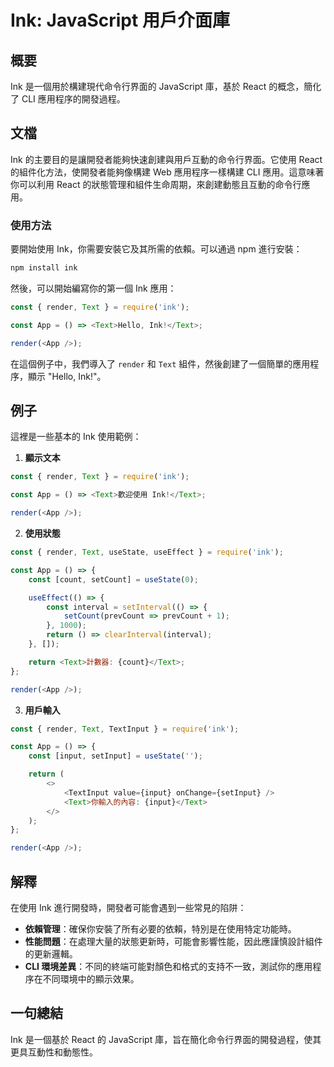 <!--
Meta Description: # Ink: JavaScript 用戶介面庫 ## 概要 Ink 是一個用於構建現代命令行界面的 JavaScript 庫，基於 React 的概念，簡化了 CLI 應用程序的開發過程。 ## 文檔 Ink 的主要目的是讓開發者能夠快速創建與用戶互動的命令行界面。它使用 React 的組件化方法，...
Meta Keywords: ink, text, const, render, app
-->

# Ink: JavaScript 用戶介面庫

## 概要
Ink 是一個用於構建現代命令行界面的 JavaScript 庫，基於 React 的概念，簡化了 CLI 應用程序的開發過程。

## 文檔
Ink 的主要目的是讓開發者能夠快速創建與用戶互動的命令行界面。它使用 React 的組件化方法，使開發者能夠像構建 Web 應用程序一樣構建 CLI 應用。這意味著你可以利用 React 的狀態管理和組件生命周期，來創建動態且互動的命令行應用。

### 使用方法
要開始使用 Ink，你需要安裝它及其所需的依賴。可以通過 npm 進行安裝：

```bash
npm install ink
```

然後，可以開始編寫你的第一個 Ink 應用：

```javascript
const { render, Text } = require('ink');

const App = () => <Text>Hello, Ink!</Text>;

render(<App />);
```

在這個例子中，我們導入了 `render` 和 `Text` 組件，然後創建了一個簡單的應用程序，顯示 "Hello, Ink!"。

## 例子
這裡是一些基本的 Ink 使用範例：

1. **顯示文本**

```javascript
const { render, Text } = require('ink');

const App = () => <Text>歡迎使用 Ink!</Text>;

render(<App />);
```

2. **使用狀態**

```javascript
const { render, Text, useState, useEffect } = require('ink');

const App = () => {
    const [count, setCount] = useState(0);

    useEffect(() => {
        const interval = setInterval(() => {
            setCount(prevCount => prevCount + 1);
        }, 1000);
        return () => clearInterval(interval);
    }, []);

    return <Text>計數器: {count}</Text>;
};

render(<App />);
```

3. **用戶輸入**

```javascript
const { render, Text, TextInput } = require('ink');

const App = () => {
    const [input, setInput] = useState('');

    return (
        <>
            <TextInput value={input} onChange={setInput} />
            <Text>你輸入的內容: {input}</Text>
        </>
    );
};

render(<App />);
```

## 解釋
在使用 Ink 進行開發時，開發者可能會遇到一些常見的陷阱：

- **依賴管理**：確保你安裝了所有必要的依賴，特別是在使用特定功能時。
- **性能問題**：在處理大量的狀態更新時，可能會影響性能，因此應謹慎設計組件的更新邏輯。
- **CLI 環境差異**：不同的終端可能對顏色和格式的支持不一致，測試你的應用程序在不同環境中的顯示效果。

## 一句總結
Ink 是一個基於 React 的 JavaScript 庫，旨在簡化命令行界面的開發過程，使其更具互動性和動態性。